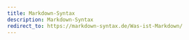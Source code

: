 ```yaml
---
title: Markdown-Syntax
description: Markdown-Syntax
redirect_to: https://markdown-syntax.de/Was-ist-Markdown/
---
```

